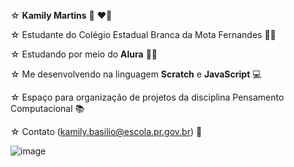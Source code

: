 ☆ **Kamily Martins** 💋 ❤️‍🔥

☆ Estudante do Colégio Estadual Branca da Mota Fernandes 👩‍🎓

☆ Estudando por meio do **Alura** 👩‍💻

☆ Me desenvolvendo na linguagem **Scratch** e **JavaScript** 💻

☆ Espaço para organização de projetos da disciplina Pensamento Computacional 📚

☆ Contato (kamily.basilio@escola.pr.gov.br) 📧

![image](https://github.com/martinskamily/martinskamily/assets/143710602/41d95900-3de0-4c76-b5bd-975317c78102)

